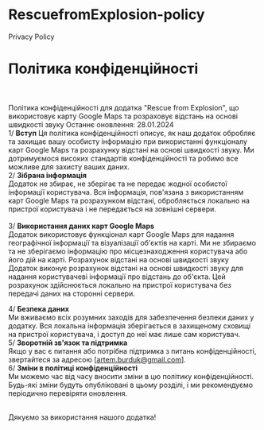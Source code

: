 # RescuefromExplosion-policy
Privacy Policy

<h1 styles="text-align: center">Політика конфіденційності</h1>
<br/><br/>
Політика конфіденційності для додатка "Rescue from Explosion", що використовує карту Google Maps та розраховує відстань на основі швидкості звуку
Останнє оновлення: 28.01.2024
<br/>
1/ <b>Вступ</b>
Ця політика конфіденційності описує, як наш додаток обробляє та захищає вашу особисту інформацію при використанні функціоналу карт Google Maps та розрахунку відстані на основі швидкості звуку. Ми дотримуємося високих стандартів конфіденційності та робимо все можливе для захисту ваших даних.
<br/>
2/ <b>Зібрана інформація</b><br/>
Додаток не збирає, не зберігає та не передає жодної особистої інформації користувача. Вся інформація, пов'язана з використанням карт Google Maps та розрахунком відстані, обробляється локально на пристрої користувача і не передається на зовнішні сервери.
<br/><br/>
3/ <b>Використання даних карт Google Maps</b><br/>
Додаток використовує функціонал карт Google Maps для надання географічної інформації та візуалізації об'єктів на карті. Ми не збираємо та не зберігаємо інформацію про місцезнаходження користувача або його дій на карті.
Розрахунок відстані на основі швидкості звуку
Додаток виконує розрахунок відстані на основі швидкості звуку для надання користувачеві інформації про відстань до об'єкта. Цей розрахунок здійснюється локально на пристрої користувача без передачі даних на сторонні сервери.

4/ <b>Безпека даних</b><br/>
Ми вживаємо всіх розумних заходів для забезпечення безпеки даних у додатку. Вся локальна інформація зберігається в захищеному сховищі на пристрої користувача, і доступ до неї має лише сам користувач.
<br/>
5/ <b>Зворотній зв'язок та підтримка</b><br/>
Якщо у вас є питання або потрібна підтримка з питань конфіденційності, звертайтеся за адресою [artem.burduk@gmail.com].
<br/>
6/ <b>Зміни в політиці конфіденційності</b><br/>
Ми можемо час від часу вносити зміни в цю політику конфіденційності. Будь-які зміни будуть опубліковані в цьому розділі, і ми рекомендуємо періодично перевіряти оновлення.
<br/><br/>
  
Дякуємо за використання нашого додатка!
